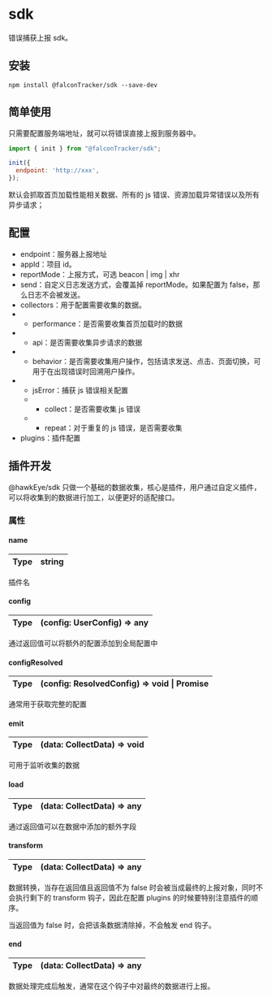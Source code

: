 # sdk

错误捕获上报 sdk。

## 安装

```shell
npm install @falconTracker/sdk --save-dev
```

## 简单使用

只需要配置服务端地址，就可以将错误直接上报到服务器中。

```js
import { init } from "@falconTracker/sdk";

init({
  endpoint: 'http://xxx',
});
```

默认会抓取首页加载性能相关数据、所有的 js 错误、资源加载异常错误以及所有异步请求；

## 配置

- endpoint：服务器上报地址
- appId：项目 id。
- reportMode：上报方式，可选 beacon | img | xhr
- send：自定义日志发送方式，会覆盖掉 reportMode。如果配置为 false，那么日志不会被发送。
- collectors：用于配置需要收集的数据。
- - performance：是否需要收集首页加载时的数据
- - api：是否需要收集异步请求的数据
- - behavior：是否需要收集用户操作，包括请求发送、点击、页面切换，可用于在出现错误时回溯用户操作。
- - jsError：捕获 js 错误相关配置
  - - collect：是否需要收集 js 错误
  - - repeat：对于重复的 js 错误，是否需要收集
- plugins：插件配置

## 插件开发

@hawkEye/sdk 只做一个基础的数据收集，核心是插件，用户通过自定义插件，可以将收集到的数据进行加工，以便更好的适配接口。

### 属性

#### name

| Type | string |
|--|--|

插件名


#### config

| Type | (config: UserConfig) => any |
|--|--|

通过返回值可以将额外的配置添加到全局配置中

#### configResolved

| Type | (config: ResolvedConfig) => void \| Promise<void> |
|--|--|

通常用于获取完整的配置

#### emit

| Type | (data: CollectData) => void |
|--|--|


可用于监听收集的数据

#### load

| Type | (data: CollectData) => any |
|--|--|


通过返回值可以在数据中添加的额外字段

#### transform

| Type | (data: CollectData) => any |
|--|--|

数据转换，当存在返回值且返回值不为 false 时会被当成最终的上报对象，同时不会执行剩下的 transform 钩子，因此在配置 plugins 的时候要特别注意插件的顺序。

当返回值为 false 时，会把该条数据清除掉，不会触发 end 钩子。


#### end

| Type | (data: CollectData) => any |
|--|--|


数据处理完成后触发，通常在这个钩子中对最终的数据进行上报。